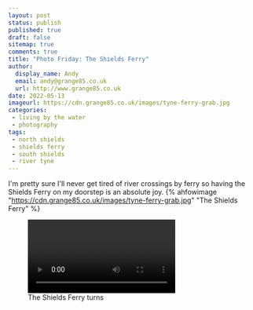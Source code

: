 ```yaml
---
layout: post
status: publish
published: true 
draft: false
sitemap: true
comments: true
title: "Photo Friday: The Shields Ferry"
author:
  display_name: Andy
  email: andy@grange85.co.uk
  url: http://www.grange85.co.uk
date: 2022-05-13
imageurl: https://cdn.grange85.co.uk/images/tyne-ferry-grab.jpg
categories:
 - living by the water
 - photography
tags:
 - north shields
 - shields ferry
 - south shields
 - river tyne
---
```

I'm pretty sure I'll never get tired of river crossings by ferry so having the Shields Ferry on my doorstep is an absolute joy.
{% ahfowimage "https://cdn.grange85.co.uk/images/tyne-ferry-grab.jpg" "The Shields Ferry" %}

<figure class="embed-responsive-item figure text-center">
<video controls>
  <source src="https://cdn.grange85.co.uk/video/shields-ferry-turns.mp4" type="video/mp4">
Sorry, your browser does not support the video tag.
</video> 
<figcaption class="figure-caption text-right">The Shields Ferry turns</figcaption></figure>

